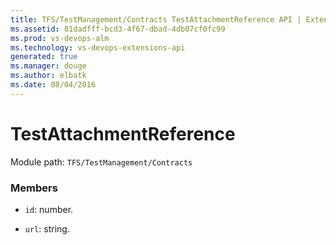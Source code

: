 ```yaml
---
title: TFS/TestManagement/Contracts TestAttachmentReference API | Extensions for Visual Studio Team Services
ms.assetid: 81dadfff-bcd3-4f67-dbad-4db07cf0fc99
ms.prod: vs-devops-alm
ms.technology: vs-devops-extensions-api
generated: true
ms.manager: douge
ms.author: elbatk
ms.date: 08/04/2016
---
```


# TestAttachmentReference

Module path: `TFS/TestManagement/Contracts`


### Members

* `id`: number. 

* `url`: string. 

